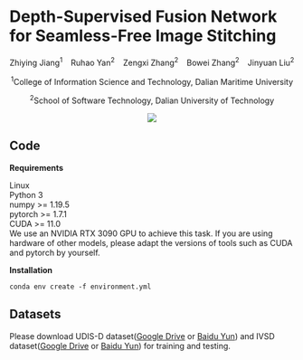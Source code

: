 # Depth-Supervised Fusion Network for Seamless-Free Image Stitching

<center>Zhiying Jiang<sup>1</sup> &ensp; Ruhao Yan<sup>2</sup> &ensp; Zengxi Zhang<sup>2</sup> &ensp; Bowei Zhang<sup>2</sup> &ensp; Jinyuan Liu<sup>2</sup>

<sup>1</sup>College of Information Science and Technology, Dalian Maritime University

<sup>2</sup>School of Software Technology, Dalian University of Technology

<img src="./fig.png">
</center>

## Code
**Requirements**

Linux<br>
Python 3<br>
numpy >= 1.19.5<br>
pytorch >= 1.7.1<br>
CUDA >= 11.0<br>
We use an NVIDIA RTX 3090 GPU to achieve this task. If you are using hardware of other models, please adapt the versions of tools such as CUDA and pytorch by yourself.

**Installation**
```
conda env create -f environment.yml
```

## Datasets

Please download UDIS-D dataset([Google Drive](https://drive.google.com/drive/folders/1kC7KAULd5mZsqaWnY3-rSbQLaZ7LujTY) or [Baidu Yun](https://pan.baidu.com/share/init?surl=3KZ29e487datgtMgmb9laQ?pwd=1234)) and IVSD dataset([Google Drive](https://drive.google.com/file/d/1EFS0O-3KujvRJvcRx_Me5W2fdn9jRKGc) or [Baidu Yun](https://pan.baidu.com/share/init?surl=ZP4hgBovXnsLHcOReCGnrg&pwd=ssfv)) for training and testing.





